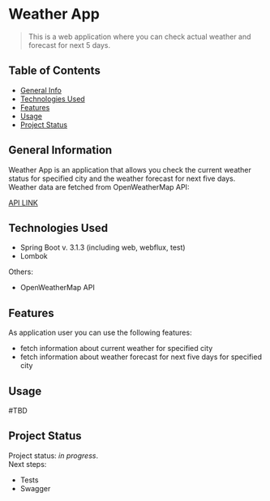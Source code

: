 # Weather App

> This is a web application where you can check actual weather and forecast for next 5 days.

## Table of Contents
* [General Info](#general-information)
* [Technologies Used](#technologies-used)
* [Features](#features)
* [Usage](#usage)
* [Project Status](#project-status)

## General Information
Weather App is an application that allows you check the current weather status 
for specified city and the weather forecast for next five days. Weather data are
fetched from OpenWeatherMap API:

[API LINK](https://openweathermap.org/)


## Technologies Used
- Spring Boot v. 3.1.3 (including web, webflux, test)
- Lombok

Others:
- OpenWeatherMap API


## Features
As application user you can use the following features:
- fetch information about current weather for specified city
- fetch information about weather forecast for next five days for specified city

## Usage
#TBD

## Project Status
Project status: _in progress_.  
Next steps:
- Tests
- Swagger
